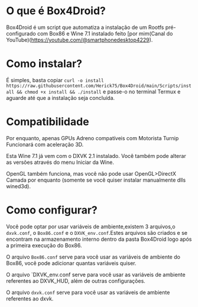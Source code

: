# O que é Box4Droid?

Box4Droid é um script que automatiza a instalação de um Rootfs pré-configurado com Box86 e Wine 7.1 instalado feito [por mim(Canal do YouTube)(https://youtube.com/@smartphonedesktop4229).

# Como instalar?

É simples, basta copiar `curl -o install https://raw.githubusercontent.com/Herick75/Box4Droid/main/Scripts/install && chmod +x install && ./install`
e passe-o no terminal Termux e aguarde até que a instalação seja concluída.

# Compatibilidade

Por enquanto, apenas GPUs Adreno compatíveis com
Motorista Turnip Funcionará com aceleração 3D.

Esta Wine 7.1 já vem com o DXVK 2.1 instalado.  Você também pode alterar as versões através do menu Iniciar da Wine.

OpenGL também funciona, mas você não pode usar OpenGL>DirectX
Camada por enquanto (somente se você quiser instalar manualmente
dlls wined3d).

# Como configurar?

Você pode optar por usar variáveis de ambiente,existem 3 arquivos,o `dxvk.conf`, o `Box86.conf` e o `DXVK_env.conf`.Estes arquivos são criados e se encontram na armazenamento
interno dentro da pasta Box4Droid logo após a primeira execução do Box86. 

O arquivo `Box86.conf` serve para você usar as variáveis de ambiente do Box86, você pode adicionar quantas variáveis quiser.

O arquivo `DXVK_env.conf serve para você usar as variáveis de ambiente referentes ao DXVK_HUD, além de outras configurações.

O arquivo `dxvk.conf` serve para você usar as variáveis de ambiente referentes ao dxvk.
